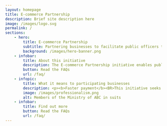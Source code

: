 ```yaml
---
layout: homepage
title: E-commerce Partnership
description: Brief site description here
image: /images/logo.svg
permalink: /
sections:
    - hero:
        title: E-commerce Partnership
        subtitle: Partnering businesses to facilitate public officers to make small value purchases off commercial digital platforms
        background: /images/hero-banner.png
    - infobar:
        title: About this initiative
        description: The E-commerce Partnership initiative enables public officers to make efficient and seamless purchases off e-commerce sites through use of technology.<BR><BR>To facilitate this initiative, an intermediary interface ('middleware') has been developed to connect Government’s corporate systems with e-commerce sites.
        button: Read the FAQs
        url: /faq/
    - infopic:
        title: What it means to participating businesses
        description: <p><b>Faster payment</b><BR>This initiative seeks to reduce manual processing work across the procure-to-pay process (e.g. manual reconciliation and manual submission of invoices), and thereby enabling faster payments to our suppliers.</p><BR><p><b>SME digitalisation</b><BR>This initiative provides added incentive for SME vendors businesses (such as SMEs) can start to bring your businesses online and digitalise your processes from order to invoice to payment, and improve productivity.</p><BR><p><b>New opportunities</b><br>Beyond demand from Government agencies Through this digitalisation, SMEs will be better equipped are able to gain access to an additional channel to supply to buyers beyond Singapore’s shores in the e-commerce space.</p><br><p>We welcome you to start the journey with us via this open partnership.</p>
        image: /images/professionalism.png
        alt: Members of the Ministry of ABC in suits
    - infobar:
        title: Find out more
        button: Read the FAQs
        url: /faq/
---
```



